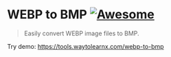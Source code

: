 # WEBP to BMP [![Awesome](https://cdn.rawgit.com/sindresorhus/awesome/d7305f38d29fed78fa85652e3a63e154dd8e8829/media/badge.svg)](https://github.com/sindresorhus/awesome)

>Easily convert WEBP image files to BMP.

Try demo: https://tools.waytolearnx.com/webp-to-bmp
